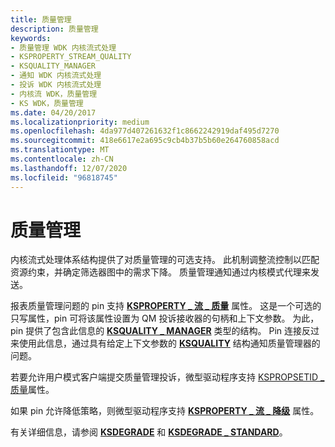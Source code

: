 ```yaml
---
title: 质量管理
description: 质量管理
keywords:
- 质量管理 WDK 内核流式处理
- KSPROPERTY_STREAM_QUALITY
- KSQUALITY_MANAGER
- 通知 WDK 内核流式处理
- 投诉 WDK 内核流式处理
- 内核流 WDK，质量管理
- KS WDK，质量管理
ms.date: 04/20/2017
ms.localizationpriority: medium
ms.openlocfilehash: 4da977d407261632f1c8662242919daf495d7270
ms.sourcegitcommit: 418e6617e2a695c9cb4b37b5b60e264760858acd
ms.translationtype: MT
ms.contentlocale: zh-CN
ms.lasthandoff: 12/07/2020
ms.locfileid: "96818745"
---
```

# <a name="quality-management"></a>质量管理





内核流式处理体系结构提供了对质量管理的可选支持。 此机制调整流控制以匹配资源约束，并确定筛选器图中的需求下降。 质量管理通知通过内核模式代理来发送。

报表质量管理问题的 pin 支持 [**KSPROPERTY \_ 流 \_ 质量**](./ksproperty-stream-quality.md) 属性。 这是一个可选的只写属性，pin 可将该属性设置为 QM 投诉接收器的句柄和上下文参数。 为此，pin 提供了包含此信息的 [**KSQUALITY \_ MANAGER**](/windows-hardware/drivers/ddi/ks/ns-ks-ksquality_manager) 类型的结构。 Pin 连接反过来使用此信息，通过具有给定上下文参数的 [**KSQUALITY**](/windows-hardware/drivers/ddi/ks/ns-ks-ksquality) 结构通知质量管理器的问题。

若要允许用户模式客户端提交质量管理投诉，微型驱动程序支持 [KSPROPSETID \_ 质量](./kspropsetid-quality.md)属性。

如果 pin 允许降低策略，则微型驱动程序支持 [**KSPROPERTY \_ 流 \_ 降级**](./ksproperty-stream-degradation.md) 属性。

有关详细信息，请参阅 [**KSDEGRADE**](/previous-versions/ff561671(v=vs.85)) 和 [**KSDEGRADE \_ STANDARD**](/windows-hardware/drivers/ddi/ks/ne-ks-ksdegrade_standard)。

 

